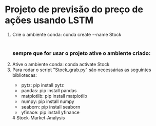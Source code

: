 <h1> Projeto de previsão do preço de ações usando LSTM </h1>
<ol>
  <li>Crie o ambiente conda: conda create --name Stock</li><br/>
  <h3>sempre que for usar o projeto ative o ambiente criado:</h3>
  <li>Ative o ambiente conda: conda activate Stock</li>
  <li>Para rodar o script "Stock_grab.py" são necessárias as seguintes bibliotecas:</li>
  <ul>
    <li>&nbsp;pytz: pip install pytz</li>
    <li>&nbsp;pandas: pip install pandas</li>
    <li>&nbsp;matplotlib: pip install matplotlib</li>
    <li>&nbsp;numpy: pip install numpy</li>
    <li>&nbsp;seaborn: pip install seaborn</li>
    <li>&nbsp;yfinace: pip install yfinance</li>
  </ul>
</li>
# Stock-Market-Analysis
